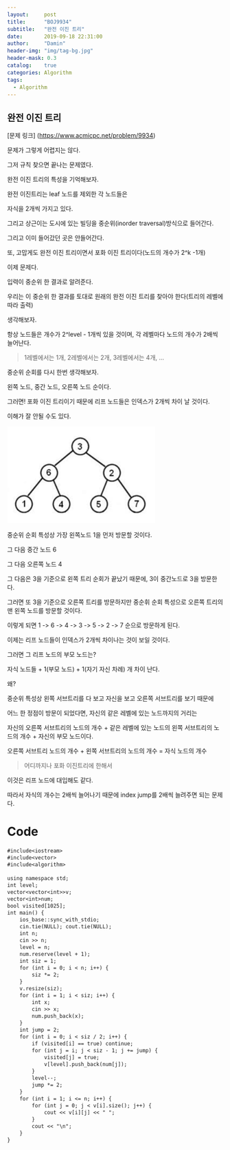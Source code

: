 ```yaml
---
layout:     post
title:      "BOJ9934"
subtitle:   "완전 이진 트리"
date:       2019-09-18 22:31:00
author:     "Damin"
header-img: "img/tag-bg.jpg"
header-mask: 0.3
catalog:    true
categories: Algorithm
tags:
  - Algorithm
---
```


## 완전 이진 트리

[문제 링크] (https://www.acmicpc.net/problem/9934)

문제가 그렇게 어렵지는 않다.

그저 규칙 찾으면 끝나는 문제였다.

완전 이진 트리의 특성을 기억해보자.

완전 이진트리는 leaf 노드를 제외한 각 노드들은

자식을 2개씩 가지고 있다.

그리고 상근이는 도시에 있는 빌딩을 중순위(inorder traversal)방식으로 들어간다.

그리고 이미 들어갔던 곳은 안들어간다.

또, 고맙게도 완전 이진 트리이면서 포화 이진 트리이다(노드의 개수가 2^k -1개)

이제 문제다.

입력이 중순위 한 결과로 알려준다.

우리는 이 중순위 한 결과를 토대로 원래의 완전 이진 트리를 찾아야 한다(트리의 레벨에 따라 출력)

생각해보자.

항상 노드들은 개수가 2^level - 1개씩 있을 것이며, 각 레벨마다 노드의 개수가 2배씩 늘어난다.

> 1레벨에서는 1개, 2레벨에서는 2개, 3레벨에서는 4개, ...

중순위 순회를 다시 한번 생각해보자.

왼쪽 노드, 중간 노드, 오른쪽 노드 순이다.

그러면! 포화 이진 트리이기 때문에 리프 노드들은 인덱스가 2개씩 차이 날 것이다.

이해가 잘 안될 수도 있다.

![BOJ9934](/img/in-post/Algorithm/BOJ9934.PNG)</br>

중순위 순회 특성상 가장 왼쪽노드 1을 먼저 방문할 것이다.

그 다음 중간 노드 6

그 다음 오른쪽 노드 4

그 다음은 3을 기준으로 왼쪽 트리 순회가 끝났기 때문에, 3이 중간노드로 3을 방문한다.

그러면 또 3을 기준으로 오른쪽 트리를 방문하지만 중순휘 순회 특성으로 오른쪽 트리의 맨 왼쪽 노드를 방문할 것이다.

이렇게 되면 1 -> 6 -> 4 -> 3 -> 5 -> 2 -> 7 순으로 방문하게 된다.

이제는 리프 노드들이 인덱스가 2개씩 차이나는 것이 보일 것이다.

그러면 그 리프 노드의 부모 노드는?

자식 노드들 + 1(부모 노드) + 1(자기 자신 차례) 개 차이 난다.

왜?

중순위 특성상 왼쪽 서브트리를 다 보고 자신을 보고 오른쪽 서브트리를 보기 때문에

어느 한 정점이 방문이 되었다면, 자신의 같은 레벨에 있는 노드까지의 거리는

자신의 오른쪽 서브트리의 노드의 개수 + 같은 레벨에 있는 노드의 왼쪽 서브트리의 노드의 개수 + 자신의 부모 노드이다.

오른쪽 서브트리 노드의 개수 + 왼쪽 서브트리의 노드의 개수 = 자식 노드의 개수

> 어디까지나 포화 이진트리에 한해서

이것은 리프 노드에 대입해도 같다.

따라서 자식의 개수는 2배씩 늘어나기 때문에 index jump를 2배씩 늘려주면 되는 문제다.

# Code

~~~
#include<iostream>
#include<vector>
#include<algorithm>

using namespace std;
int level;
vector<vector<int>>v;
vector<int>num;
bool visited[1025];
int main() {
	ios_base::sync_with_stdio;
	cin.tie(NULL); cout.tie(NULL);
	int n;
	cin >> n;
	level = n;
	num.reserve(level + 1);
	int siz = 1;
	for (int i = 0; i < n; i++) {
		siz *= 2;
	}
	v.resize(siz);
	for (int i = 1; i < siz; i++) {
		int x;
		cin >> x;
		num.push_back(x);
	}
	int jump = 2;
	for (int i = 0; i < siz / 2; i++) {
		if (visited[i] == true) continue;
		for (int j = i; j < siz - 1; j += jump) {
			visited[j] = true;
			v[level].push_back(num[j]);
		}
		level--;
		jump *= 2;
	}
	for (int i = 1; i <= n; i++) {
		for (int j = 0; j < v[i].size(); j++) {
			cout << v[i][j] << " ";
		}
		cout << "\n";
	}
}
~~~

